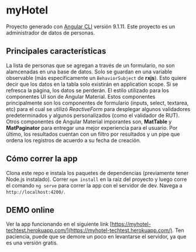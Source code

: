 # myHotel

Proyecto generado con [Angular CLI](https://github.com/angular/angular-cli) versión 9.1.11. Este proyecto es un administrador de datos de personas.

## Principales características

La lista de personas que se agregan a través de un formulario, no son alamcenadas en una base de datos. Solo se guardan en una variable observable (más específicamente un `BehaviorSubject` de **rxjs**). Esto quiere decir que los datos en la tabla solo existirán en application scope. Si se refresca la página, los datos se perderán.
El estilo utilizado para los componentes UI son de Angular Material. Estos componentes principalmente son los componentes de formulario (inputs, select, textarea, etc) para el cual se utilizó *ReactiveForm* para desplegar algunos validadores predeterminados y algunos personalizados (como el validador de RUT). Otros componentes de Angular Material imporantes son, **MatTable** y **MatPaginator** para entregar una mejor experiencia para el usuario.
Por último, los resultados cuentan con un filtro por resultados y un pipe que ordena los registros de acuerdo a su fecha de creación.

## Cómo correr la app

Clona este repo e instala los paquetes de dependencias (previamente tener Node.js instalado). Correr `npm install` en la raíz del proyecto y luego corre el comando `ng serve` para correr la app con el servidor de dev. Navega a `http://localhost:4200/`. 

## DEMO online

Ver la app funcionando en el siguiente link [https://myhotel-techtest.herokuapp.com/](https://myhotel-techtest.herokuapp.com/). Ten paciencia, puede que se demore un poco en levantarse el servidor, ya que es una versión gratis.
